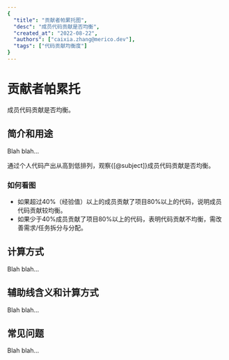 ```yaml
---
{
  "title": "贡献者帕累托图",
  "desc": "成员代码贡献是否均衡",
  "created_at": "2022-08-22",
  "authors": ["caixia.zhang@merico.dev"],
  "tags": ["代码贡献均衡度"]
}
---
```

# 贡献者帕累托

成员代码贡献是否均衡。

## 简介和用途

Blah blah...

<div data-section="abstract">

通过个人代码产出从高到低排列，观察{[@subject]}成员代码贡献是否均衡。

<div data-section="how-to-read-chart">

### 如何看图

- 如果超过40%（经验值）以上的成员贡献了项目80%以上的代码，说明成员代码贡献较均衡。
- 如果少于40%成员贡献了项目80%以上的代码，表明代码贡献不均衡，需改善需求/任务拆分与分配。

</div>

</div>

## 计算方式

Blah blah...

## 辅助线含义和计算方式

Blah blah...

## 常见问题

Blah blah...
